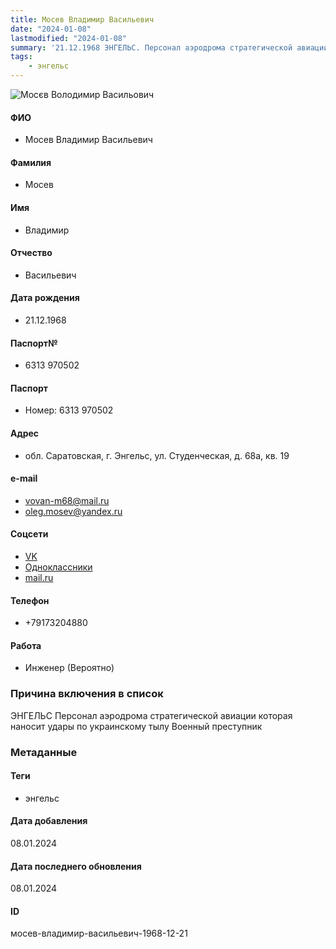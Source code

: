```yaml
---
title: Мосев Владимир Васильевич
date: "2024-01-08"
lastmodified: "2024-01-08"
summary: '21.12.1968 ЭНГЕЛЬС. Персонал аэродрома стратегической авиации которая наносит удары по украинскому тылу. Военный преступник'
tags: 
    - энгельс
---
```

<!--# pp2-->
<!--## Фигурант-->
<!--### Личные данные-->
<!--#### Фото-->
![Мосєв Володимир Васильович](https://molfar.com/images/optimized/1696844135_1815914436.png)
#### ФИО
- Мосев Владимир Васильевич
#### Фамилия
- Мосев
#### Имя
- Владимир
#### Отчество
- Васильевич
#### Дата рождения
- 21.12.1968
#### Паспорт№
- 6313 970502
#### Паспорт
- Номер: 6313 970502
#### Адрес
- обл. Саратовская, г. Энгельс, ул. Студенческая, д. 68а, кв. 19
#### e-mail
- vovan-m68@mail.ru
- oleg.mosev@yandex.ru
#### Соцсети
- [VK](https://vk.com/id460119037)
- [Одноклассники](https://ok.ru/profile/339431291482)
- [mail.ru](https://my.mail.ru/mail/vovan-m68/)
#### Телефон
- +79173204880
#### Работа
- Инженер (Вероятно)
### Причина включения в список
ЭНГЕЛЬС
Персонал аэродрома стратегической авиации которая наносит удары по украинскому тылу
Военный преступник
### Метаданные
#### Теги
- энгельс
#### Дата добавления
08.01.2024
#### Дата последнего обновления
08.01.2024
#### ID
мосев-владимир-васильевич-1968-12-21
<!--## END;-->
